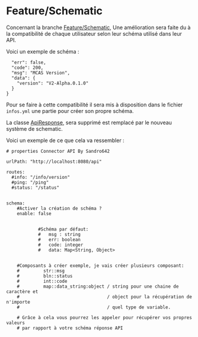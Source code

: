# Feature/Schematic

Concernant la branche <a href="https://github.com/Sandro642/ConnectorAPI/tree/feature/schematic">Feature/Schematic</a>, Une amélioration sera faite du à la compatibilité de chaque utilisateur selon leur schéma utilisé dans leur API.

Voici un exemple de schéma :
```{
  "err": false,
  "code": 200,
  "msg": "MCAS Version",
  "data": {
    "version": "V2-Alpha.0.1.0"
  }
}
```

Pour se faire à cette compatibilité il sera mis à disposition dans le fichier ```infos.yml``` une partie pour créer son propre schéma.

La classe <a href="https://github.com/Sandro642/ConnectorAPI/blob/main/src/main/java/fr/sandro642/github/api/ApiResponse.java">ApiResponse</a>, sera supprimé est remplacé par le nouveau système de schematic.


Voici un exemple de ce que cela va ressembler :

```
# properties Connector API By Sandro642  
  
urlPath: "http://localhost:8080/api"  
  
routes:  
  #info: "/info/version"  
  #ping: "/ping"  
  #status: "/status"


schema:
	#Activer la création de schéma ?
	enable: false


		    #Schéma par défaut: 
			#	msg : string
			#	err: boolean
			#	code: integer
			#	data: Map<String, Object>
							

	#Composants à créer exemple, je vais créer plusieurs composant: 
	#         str::msg
	#         bln::status
	#         int::code
	#         map::data_string:object / string pour une chaine de caractère et       
	#                                 / object pour la récupération de n'importe     
	#                                 / quel type de variable.

	# Grâce à cela vous pourrez les appeler pour récupérer vos propres valeurs       
	# par rapport à votre schéma réponse API
```
